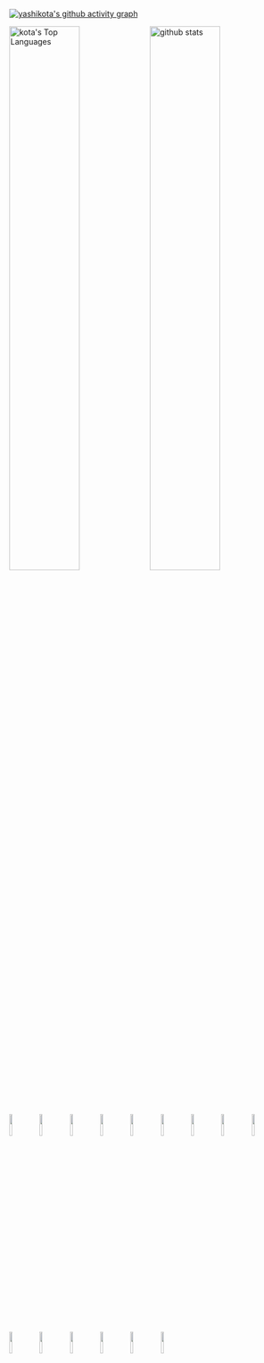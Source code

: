 [![yashikota's github activity graph](https://activity-graph.herokuapp.com/graph?username=yashikota&hide_border=true&theme=react-dark )](https://github.com/yashikota?tab=repositories)

<a href="https://github.com/yashikota?tab=repositories" alt="repositories" >
<img alt="kota's Top Languages" src="https://github-readme-stats.vercel.app/api/top-langs/?username=yashikota&langs_count=10&layout=compact&hide_border=true&text_color=777777&bg_color=00000000&border_color=00000000&hide=Jupyter%20Notebook" width="50%" /><img alt="github stats" width="50%" src="https://github-readme-stats.vercel.app/api?username=yashikota&hide_border=true&bg_color=00000000&theme=onedark&show_icons=ture"/>
</a> 

<!-- [![trophy](https://github-profile-trophy.vercel.app/?username=yashikota&theme=onedark&column=7
)](https://github.com/ryo-ma/github-profile-trophy)

[![](https://raw.githubusercontent.com/yashikota/yashikota/master/profile-summary-card-output/github_dark/0-profile-details.svg)](https://github.com/vn7n24fzkq/github-profile-summary-cards)
[![](https://raw.githubusercontent.com/yashikota/yashikota/master/profile-summary-card-output/github_dark/1-repos-per-language.svg)](https://github.com/vn7n24fzkq/github-profile-summary-cards) [![](https://raw.githubusercontent.com/yashikota/yashikota/master/profile-summary-card-output/github_dark/2-most-commit-language.svg)](https://github.com/vn7n24fzkq/github-profile-summary-cards)
[![](https://raw.githubusercontent.com/yashikota/yashikota/master/profile-summary-card-output/github_dark/3-stats.svg)](https://github.com/vn7n24fzkq/github-profile-summary-cards) [![](https://raw.githubusercontent.com/yashikota/yashikota/master/profile-summary-card-output/github_dark/4-productive-time.svg)](https://github.com/vn7n24fzkq/github-profile-summary-cards)

![](https://komarev.com/ghpvc/?username=yashikota&color=blue) -->

<!-- <img src="https://github-readme-streak-stats.herokuapp.com?user=yashikota&theme=github-dark&hide_border=true&date_format=%5BY.%5Dn.j&sideNums=777777&background=00000000&border=777777&stroke=777777&ring=777777&fire=777777&currStreakNum=777777&currStreakLabel=777777&sideLabels=777777&dates=777777" width="58%" /> -->

<!-- <img src="https://activity-graph.herokuapp.com/graph?username=yashikota&bg_color=00000000&hide_border=true&color=777777&line=777777&point=777777" /> -->

<div>
<img src="https://cdn.jsdelivr.net/gh/devicons/devicon/icons/linux/linux-original.svg" width="10%" />         
<img src="https://cdn.jsdelivr.net/gh/devicons/devicon/icons/ubuntu/ubuntu-plain.svg" width="10%" />       
<img src="https://cdn.jsdelivr.net/gh/devicons/devicon/icons/vscode/vscode-original.svg" width="10%" />          
<!-- <img src="https://cdn.jsdelivr.net/gh/devicons/devicon/icons/visualstudio/visualstudio-plain.svg" width="10%" />           -->
<img src="https://cdn.jsdelivr.net/gh/devicons/devicon/icons/windows8/windows8-original.svg" width="10%" />          
<!-- <img src="https://cdn.jsdelivr.net/gh/devicons/devicon/icons/unity/unity-original.svg" width="10%" />      -->
<!-- <img src="https://cdn.jsdelivr.net/gh/devicons/devicon/icons/unrealengine/unrealengine-original.svg" width="10%" />      -->
<!-- <img src="https://cdn.jsdelivr.net/gh/devicons/devicon/icons/rust/rust-plain.svg" width="10%" />                     -->
<img src="https://cdn.jsdelivr.net/gh/devicons/devicon/icons/c/c-original.svg" width="10%"/>
<!-- <img src="https://cdn.jsdelivr.net/gh/devicons/devicon/icons/cplusplus/cplusplus-original.svg" width="10%" />           -->
<!-- <img src="https://cdn.jsdelivr.net/gh/devicons/devicon/icons/qt/qt-original.svg" width="10%" />           -->
<img src="https://cdn.jsdelivr.net/gh/devicons/devicon/icons/python/python-original.svg" width="10%" />
<img src="https://cdn.jsdelivr.net/gh/devicons/devicon/icons/opencv/opencv-original.svg" width="10%" />          
<!-- <img src="https://cdn.jsdelivr.net/gh/devicons/devicon/icons/pytest/pytest-original.svg" width="10%" />           -->
<!-- <img src="https://cdn.jsdelivr.net/gh/devicons/devicon/icons/fastapi/fastapi-original.svg" width="10%" />           -->
<!-- <img src="https://cdn.jsdelivr.net/gh/devicons/devicon/icons/pytorch/pytorch-original.svg" width="10%" />           -->
<!-- <img src="https://cdn.jsdelivr.net/gh/devicons/devicon/icons/tensorflow/tensorflow-original.svg" width="10%" />           -->
<img src="https://cdn.jsdelivr.net/gh/devicons/devicon/icons/html5/html5-original.svg" width="10%" />
<img src="https://cdn.jsdelivr.net/gh/devicons/devicon/icons/css3/css3-original.svg" width="10%" />
<img src="https://cdn.jsdelivr.net/gh/devicons/devicon/icons/javascript/javascript-original.svg" width="10%" />
<!-- <img src="https://cdn.jsdelivr.net/gh/devicons/devicon/icons/typescript/typescript-original.svg" width="10%" /> -->
<!-- <img src="https://cdn.jsdelivr.net/gh/devicons/devicon/icons/nodejs/nodejs-original.svg" width="10%" />           -->
<img src="https://cdn.jsdelivr.net/gh/devicons/devicon/icons/react/react-original.svg" width="10%" />
<!-- <img src="https://cdn.jsdelivr.net/gh/devicons/devicon/icons/storybook/storybook-original.svg" width="10%" />           -->
<!-- <img src="https://cdn.jsdelivr.net/gh/devicons/devicon/icons/nextjs/nextjs-original.svg" width="10%" />           -->
<img src="https://cdn.jsdelivr.net/gh/devicons/devicon/icons/materialui/materialui-original.svg" width="10%" />        
<!-- <img src="https://cdn.jsdelivr.net/gh/devicons/devicon/icons/tailwindcss/tailwindcss-plain.svg" width="10%" />             -->
<!-- <img src="https://cdn.jsdelivr.net/gh/devicons/devicon/icons/docker/docker-original.svg" width="10%" /> -->
<!-- <img src="https://cdn.jsdelivr.net/gh/devicons/devicon/icons/flutter/flutter-original.svg" width="10%" />
<img src="https://cdn.jsdelivr.net/gh/devicons/devicon/icons/dart/dart-original.svg" width="10%" /> -->
<img src="https://cdn.jsdelivr.net/gh/devicons/devicon/icons/git/git-original.svg" width="10%" />
<img src="https://cdn.jsdelivr.net/gh/devicons/devicon/icons/github/github-original.svg" width="10%" />
<!-- <img src="https://cdn.jsdelivr.net/gh/devicons/devicon/icons/go/go-original-wordmark.svg" width="10%" /> -->
<!-- <img src="https://cdn.jsdelivr.net/gh/devicons/devicon/icons/java/java-original.svg" width="10%" /> -->
<!-- <img src="https://cdn.jsdelivr.net/gh/devicons/devicon/icons/kotlin/kotlin-original.svg" width="10%" /> -->
<img src="https://cdn.jsdelivr.net/gh/devicons/devicon/icons/markdown/markdown-original.svg" width="10%" />
<!-- <img src="https://cdn.jsdelivr.net/gh/devicons/devicon/icons/blender/blender-original.svg" width="10%" /> -->
</div>
